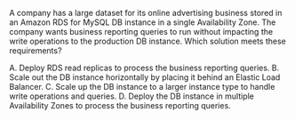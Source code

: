 A company has a large dataset for its online advertising business stored in an Amazon RDS for MySQL DB instance in a single Availability Zone. The company wants business reporting queries to run without impacting the write operations to the production DB instance. Which solution meets these requirements? 

A. Deploy RDS read replicas to process the business reporting queries. 
B. Scale out the DB instance horizontally by placing it behind an Elastic Load Balancer. 
C. Scale up the DB instance to a larger instance type to handle write operations and queries. 
D. Deploy the DB instance in multiple Availability Zones to process the business reporting queries.